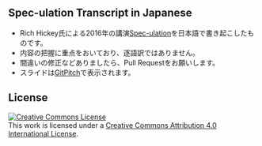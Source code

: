 ## Spec-ulation Transcript in Japanese

- Rich Hickey氏による2016年の講演[Spec-ulation](https://www.youtube.com/watch?v=oyLBGkS5ICk)を日本語で書き起こしたものです。
- 内容の把握に重点をおいており、逐語訳ではありません。
- 間違いの修正などありましたら、Pull Requestをお願いします。
- スライドは[GitPitch](https://gitpitch.com/clj-nakano/spec-ualtion-ja)で表示されます。

## License

<a rel="license" href="http://creativecommons.org/licenses/by/4.0/"><img alt="Creative Commons License" style="border-width:0" src="https://i.creativecommons.org/l/by/4.0/88x31.png" /></a><br />This work is licensed under a <a rel="license" href="http://creativecommons.org/licenses/by/4.0/">Creative Commons Attribution 4.0 International License</a>.
